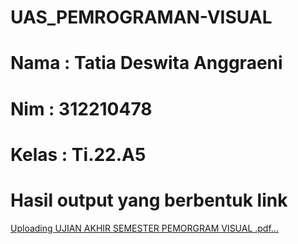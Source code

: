 # UAS_PEMROGRAMAN-VISUAL

# Nama : Tatia Deswita Anggraeni

# Nim : 312210478

# Kelas : Ti.22.A5


# Hasil output yang berbentuk link

[Uploading UJIAN AKHIR SEMESTER PEMORGRAM VISUAL .pdf…]()
